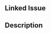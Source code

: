 Linked Issue
------------

<!-- Paste the url of the related issue here. -->


Description
-----------

<!-- Describe the changes in this PR -->
